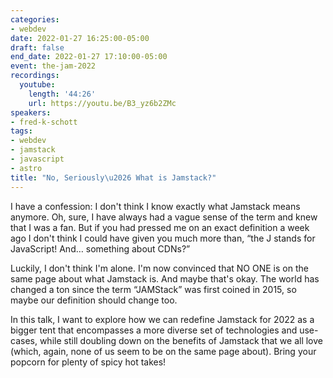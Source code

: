 ```yaml
---
categories:
- webdev
date: 2022-01-27 16:25:00-05:00
draft: false
end_date: 2022-01-27 17:10:00-05:00
event: the-jam-2022
recordings:
  youtube:
    length: '44:26'
    url: https://youtu.be/B3_yz6b2ZMc
speakers:
- fred-k-schott
tags:
- webdev
- jamstack
- javascript
- astro
title: "No, Seriously\u2026 What is Jamstack?"
---
```



I have a confession: I don't think I know exactly what Jamstack means anymore. Oh, sure, I have always had a vague sense of the term and knew that I was a fan. But if you had pressed me on an exact definition a week ago I don't think I could have given you much more than, “the J stands for JavaScript! And… something about CDNs?”

Luckily, I don't think I'm alone. I'm now convinced that NO ONE is on the same page about what Jamstack is. And maybe that's okay. The world has changed a ton since the term “JAMStack” was first coined in 2015, so maybe our definition should change too.

In this talk, I want to explore how we can redefine Jamstack for 2022 as a bigger tent that encompasses a more diverse set of technologies and use-cases, while still doubling down on the benefits of Jamstack that we all love (which, again, none of us seem to be on the same page about). Bring your popcorn for plenty of spicy hot takes!
